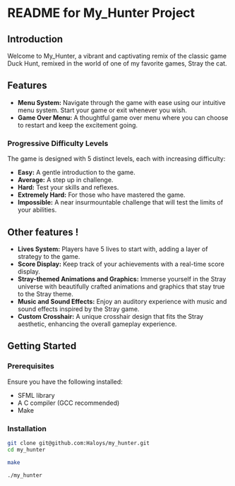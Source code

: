 # README for My_Hunter Project

## Introduction

Welcome to My_Hunter, a vibrant and captivating remix of the classic game Duck Hunt, remixed in the world of one of my favorite games, Stray the cat.

## Features

- **Menu System:** Navigate through the game with ease using our intuitive menu system. Start your game or exit whenever you wish.  
- **Game Over Menu:** A thoughtful game over menu where you can choose to restart and keep the excitement going.

### Progressive Difficulty Levels

The game is designed with 5 distinct levels, each with increasing difficulty:
- **Easy:** A gentle introduction to the game.
- **Average:** A step up in challenge.
- **Hard:** Test your skills and reflexes.
- **Extremely Hard:** For those who have mastered the game.
- **Impossible:** A near insurmountable challenge that will test the limits of your abilities.

## Other features !

- **Lives System:** Players have 5 lives to start with, adding a layer of strategy to the game.
- **Score Display:** Keep track of your achievements with a real-time score display.
- **Stray-themed Animations and Graphics:** Immerse yourself in the Stray universe with beautifully crafted animations and graphics that stay true to the Stray theme.
- **Music and Sound Effects:** Enjoy an auditory experience with music and sound effects inspired by the Stray game.
- **Custom Crosshair:** A unique crosshair design that fits the Stray aesthetic, enhancing the overall gameplay experience.

## Getting Started

### Prerequisites

Ensure you have the following installed:
- SFML library
- A C compiler (GCC recommended)
- Make

### Installation

```bash
git clone git@github.com:Haloys/my_hunter.git
cd my_hunter
```

```bash
make
```

```bash
./my_hunter
```
